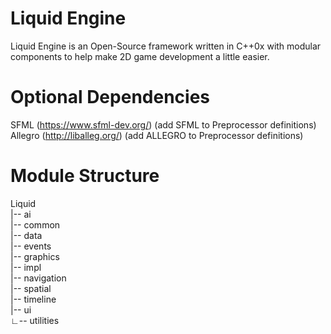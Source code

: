 # Liquid Engine
Liquid Engine is an Open-Source framework written in C++0x with modular components to help
make 2D game development a little easier. 

# Optional Dependencies
SFML (https://www.sfml-dev.org/) (add SFML to Preprocessor definitions)  
Allegro (http://liballeg.org/) (add ALLEGRO to Preprocessor definitions)  

# Module Structure
Liquid  
|-- ai  
|-- common  
|-- data  
|-- events  
|-- graphics  
|-- impl  
|-- navigation  
|-- spatial  
|-- timeline  
|-- ui  
&#x221f;-- utilities  
